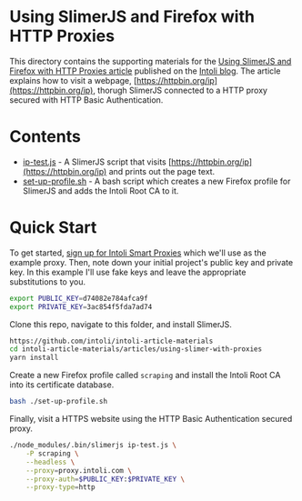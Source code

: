 # Using SlimerJS and Firefox with HTTP Proxies

This directory contains the supporting materials for the [Using SlimerJS and Firefox with HTTP Proxies article](https://intoli.com/blog/using-slimer-with-proxies/) published on the [Intoli blog](https://intoli.com/blog/).
The article explains how to visit a webpage, [https://httpbin.org/ip](https://httpbin.org/ip), thorugh SlimerJS connected to a HTTP proxy secured with HTTP Basic Authentication.


# Contents

- [ip-test.js](ip-test.js) - A SlimerJS script that visits [https://httpbin.org/ip](https://httpbin.org/ip) and prints out the page text.
- [set-up-profile.sh](set-up-profile.sh) - A bash script which creates a new Firefox profile for SlimerJS and adds the Intoli Root CA to it.


# Quick Start

To get started, [sign up for Intoli Smart Proxies](https://intoli.com/proxy/signup/) which we'll use as the example proxy.
Then, note down your initial project's public key and private key.
In this example I'll use fake keys and leave the appropriate substitutions to you.

```bash
export PUBLIC_KEY=d74082e784afca9f
export PRIVATE_KEY=3ac854f5fda7ad74
```

Clone this repo, navigate to this folder, and install SlimerJS.

```bash
https://github.com/intoli/intoli-article-materials
cd intoli-article-materials/articles/using-slimer-with-proxies
yarn install
```

Create a new Firefox profile called `scraping` and install the Intoli Root CA into its certificate database.

```bash
bash ./set-up-profile.sh
```

Finally, visit a HTTPS website using the HTTP Basic Authentication secured proxy.

```bash
./node_modules/.bin/slimerjs ip-test.js \
    -P scraping \
    --headless \
    --proxy=proxy.intoli.com \
    --proxy-auth=$PUBLIC_KEY:$PRIVATE_KEY \
    --proxy-type=http
```
